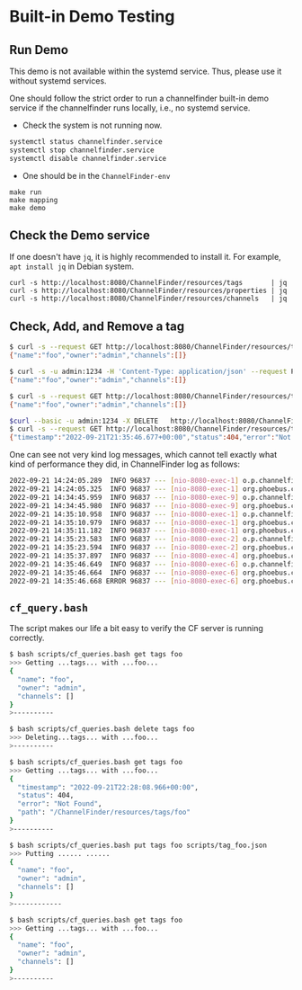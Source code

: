 # Built-in Demo Testing

## Run Demo

This demo is not available within the systemd service. Thus, please use it without systemd services. 

One should follow the strict order to run a channelfinder built-in demo service if the channelfinder runs locally, i.e., no systemd service.

* Check the system is not running now.

```bash
systemctl status channelfinder.service
systemctl stop channelfinder.service
systemctl disable channelfinder.service
```

* One should be in the `ChannelFinder-env`

```
make run
make mapping
make demo
```

## Check the Demo service

If one doesn't have `jq`, it is highly recommended to install it. For example, `apt install jq` in Debian system.

```
curl -s http://localhost:8080/ChannelFinder/resources/tags       | jq
curl -s http://localhost:8080/ChannelFinder/resources/properties | jq
curl -s http://localhost:8080/ChannelFinder/resources/channels   | jq
```

## Check, Add, and Remove a tag


```bash
$ curl -s --request GET http://localhost:8080/ChannelFinder/resources/tags/foo
{"name":"foo","owner":"admin","channels":[]}

$ curl -s -u admin:1234 -H 'Content-Type: application/json' --request PUT http://localhost:8080/ChannelFinder/resources/tags/foo -d '{"name":"foo", "owner":"admin"}'
{"name":"foo","owner":"admin","channels":[]}

$ curl -s --request GET http://localhost:8080/ChannelFinder/resources/tags/foo
{"name":"foo","owner":"admin","channels":[]}

$curl --basic -u admin:1234 -X DELETE   http://localhost:8080/ChannelFinder/resources/tags/foo
$ curl -s --request GET http://localhost:8080/ChannelFinder/resources/tags/foo
{"timestamp":"2022-09-21T21:35:46.677+00:00","status":404,"error":"Not Found","path":"/ChannelFinder/resources/tags/foo"}
```

One can see not very kind log messages, which cannot tell exactly what kind of performance they did, in ChannelFinder log as follows:

```bash
2022-09-21 14:24:05.289  INFO 96837 --- [nio-8080-exec-1] o.p.channelfinder.TagManager.audit       : getting tag: foo
2022-09-21 14:24:05.325  INFO 96837 --- [nio-8080-exec-1] org.phoebus.channelfinder.TagRepository  : Tag name foo
2022-09-21 14:34:45.959  INFO 96837 --- [nio-8080-exec-9] o.p.channelfinder.TagManager.audit       : getting tag: foo
2022-09-21 14:34:45.980  INFO 96837 --- [nio-8080-exec-9] org.phoebus.channelfinder.TagRepository  : Tag name foo
2022-09-21 14:35:10.958  INFO 96837 --- [nio-8080-exec-1] o.p.channelfinder.TagManager.audit       : client initialization: 0
2022-09-21 14:35:10.979  INFO 96837 --- [nio-8080-exec-1] org.phoebus.channelfinder.TagRepository  : Tag name foo
2022-09-21 14:35:11.182  INFO 96837 --- [nio-8080-exec-1] org.phoebus.channelfinder.TagRepository  : Tag name foo
2022-09-21 14:35:23.583  INFO 96837 --- [nio-8080-exec-2] o.p.channelfinder.TagManager.audit       : getting tag: foo
2022-09-21 14:35:23.594  INFO 96837 --- [nio-8080-exec-2] org.phoebus.channelfinder.TagRepository  : Tag name foo
2022-09-21 14:35:37.897  INFO 96837 --- [nio-8080-exec-4] org.phoebus.channelfinder.TagRepository  : Tag name foo
2022-09-21 14:35:46.649  INFO 96837 --- [nio-8080-exec-6] o.p.channelfinder.TagManager.audit       : getting tag: foo
2022-09-21 14:35:46.664  INFO 96837 --- [nio-8080-exec-6] org.phoebus.channelfinder.TagRepository  : Tag not found
2022-09-21 14:35:46.668 ERROR 96837 --- [nio-8080-exec-6] org.phoebus.channelfinder.TagManager     : The tag with the name foo does not exist
```

## `cf_query.bash`

The script makes our life a bit easy to verify the CF server is running correctly.

```bash
$ bash scripts/cf_queries.bash get tags foo
>>> Getting ...tags... with ...foo...
{
  "name": "foo",
  "owner": "admin",
  "channels": []
}
>----------

$ bash scripts/cf_queries.bash delete tags foo
>>> Deleting...tags... with ...foo...
>----------

$ bash scripts/cf_queries.bash get tags foo
>>> Getting ...tags... with ...foo...
{
  "timestamp": "2022-09-21T22:28:08.966+00:00",
  "status": 404,
  "error": "Not Found",
  "path": "/ChannelFinder/resources/tags/foo"
}
>----------

$ bash scripts/cf_queries.bash put tags foo scripts/tag_foo.json
>>> Putting ...... ......
{
  "name": "foo",
  "owner": "admin",
  "channels": []
}
>------------

$ bash scripts/cf_queries.bash get tags foo
>>> Getting ...tags... with ...foo...
{
  "name": "foo",
  "owner": "admin",
  "channels": []
}
>----------
```

